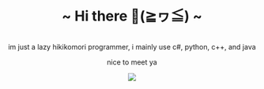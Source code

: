 <body>
  <center>
<h1 align="center">~ Hi there 👋(≧ヮ≦) ~</h1>
    <br>
im just a lazy hikikomori programmer, i mainly use c#, python, c++, and java







    
<p align="center" >nice to meet ya</p>


</div>
    <div align="center">
<img src="https://github.com/iloveichigomashimaro/iloveichigomashimaro/assets/137470257/ab07780d-c926-4426-a07d-3e139472192a" align="center">
      </div>
<div>























</center>
</body>
